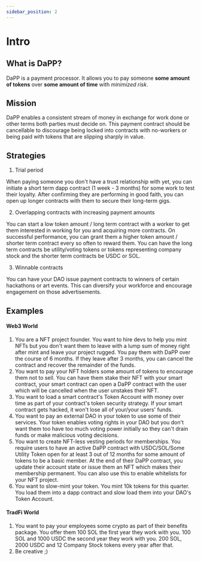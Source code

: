 ```yaml
---
sidebar_position: 2
---
```


# Intro

## What is DaPP?

DaPP is a payment processor. It allows you to pay someone **some amount of tokens** over **some amount of time** with _minimized risk_.

## Mission

DaPP enables a consistent stream of money in exchange for work done or other terms both parties must decide on. This payment contract should be cancellable to discourage being locked into contracts with no-workers or being paid with tokens that are slipping sharply in value.

## Strategies

1. Trial period

When paying someone you don't have a trust relationship with yet, you can initiate a short term dapp contract (1 week - 3 months) for some work to test their loyalty. After confirming they are performing in good faith, you can open up longer contracts with them to secure their long-term gigs.

2. Overlapping contracts with increasing payment amounts

You can start a low token amount / long term contract with a worker to get them interested in working for you and acquiring more contracts. On successful performance, you can grant them a higher token amount / shorter term contract every so often to reward them. You can have the long term contracts be utility/voting tokens or tokens representing company stock and the shorter term contracts be USDC or SOL.

3. Winnable contracts

You can have your DAO issue payment contracts to winners of certain hackathons or art events. This can diversify your workforce and encourage engagement on those advertisements.

## Examples

#### Web3 World

1. You are a NFT project founder. You want to hire devs to help you mint NFTs but you don't want them to leave with a lump sum of money right after mint and leave your project rugged. You pay them with DaPP over the course of 6 months. If they leave after 3 months, you can cancel the contract and recover the remainder of the funds.
2. You want to pay your NFT holders some amount of tokens to encourage them not to sell. You can have them stake their NFT with your smart contract, your smart contract can open a DaPP contract with the user which will be cancelled when the user unstakes their NFT.
3. You want to load a smart contract's Token Account with money over time as part of your contract's token security strategy. If your smart contract gets hacked, it won't lose all of your/your users' funds.
4. You want to pay an external DAO in your token to use some of their services. Your token enables voting rights in your DAO but you don't want them too have too much voting power initially so they can't drain funds or make malicious voting decisions.
5. You want to create NFT-less vesting periods for memberships. You require users to have an active DaPP contract with USDC/SOL/Some Utility Token open for at least 3 out of 12 months for some amount of tokens to be a basic member. At the end of their DaPP contract, you update their account state or issue them an NFT which makes their membership permanent. You can also use this to enable whitelists for your NFT project.
6. You want to slow-mint your token. You mint 10k tokens for this quarter. You load them into a dapp contract and slow load them into your DAO's Token Account.

#### TradFi World

1. You want to pay your employees some crypto as part of their benefits package. You offer them 100 SOL the first year they work with you. 100 SOL and 1000 USDC the second year they work with you. 200 SOL, 2000 USDC and 12 Company Stock tokens every year after that.
2. Be creative ;)
